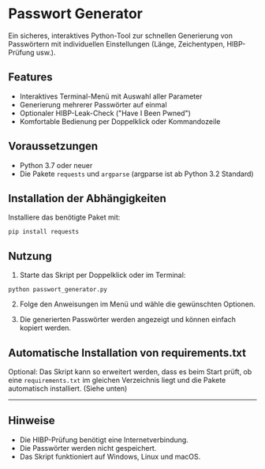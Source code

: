 # Passwort Generator

Ein sicheres, interaktives Python-Tool zur schnellen Generierung von Passwörtern mit individuellen Einstellungen (Länge, Zeichentypen, HIBP-Prüfung usw.).

## Features
- Interaktives Terminal-Menü mit Auswahl aller Parameter
- Generierung mehrerer Passwörter auf einmal
- Optionaler HIBP-Leak-Check ("Have I Been Pwned")
- Komfortable Bedienung per Doppelklick oder Kommandozeile

## Voraussetzungen
- Python 3.7 oder neuer
- Die Pakete `requests` und `argparse` (argparse ist ab Python 3.2 Standard)

## Installation der Abhängigkeiten

Installiere das benötigte Paket mit:

```
pip install requests
```

## Nutzung

1. Starte das Skript per Doppelklick oder im Terminal:

```
python passwort_generator.py
```

2. Folge den Anweisungen im Menü und wähle die gewünschten Optionen.

3. Die generierten Passwörter werden angezeigt und können einfach kopiert werden.

## Automatische Installation von requirements.txt

Optional: Das Skript kann so erweitert werden, dass es beim Start prüft, ob eine `requirements.txt` im gleichen Verzeichnis liegt und die Pakete automatisch installiert. (Siehe unten)

---

## Hinweise
- Die HIBP-Prüfung benötigt eine Internetverbindung.
- Die Passwörter werden nicht gespeichert.
- Das Skript funktioniert auf Windows, Linux und macOS.
